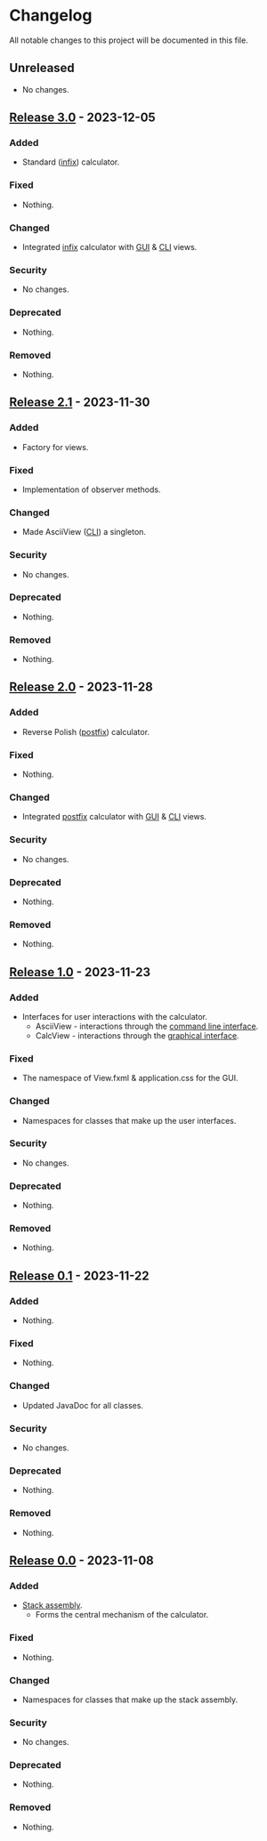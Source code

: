 # Changelog

All notable changes to this project will be documented in this file.

## Unreleased

- No changes.

## [Release 3.0] - 2023-12-05

### Added

- Standard ([infix]) calculator.

### Fixed

- Nothing.

### Changed

- Integrated [infix] calculator with [GUI] & [CLI] views.

### Security

- No changes.

### Deprecated

- Nothing.

### Removed

- Nothing.

## [Release 2.1] - 2023-11-30

### Added

- Factory for views.

### Fixed

- Implementation of observer methods.

### Changed

- Made AsciiView ([CLI]) a singleton.

### Security

- No changes.

### Deprecated

- Nothing.

### Removed

- Nothing.

## [Release 2.0] - 2023-11-28

### Added

- Reverse Polish ([postfix]) calculator.

### Fixed

- Nothing.

### Changed

- Integrated [postfix] calculator with [GUI] & [CLI] views.

### Security

- No changes.

### Deprecated

- Nothing.

### Removed

- Nothing.

## [Release 1.0] - 2023-11-23

### Added

- Interfaces for user interactions with the calculator.
    - AsciiView - interactions through the [command line interface].
    - CalcView - interactions through the [graphical interface].

### Fixed

- The namespace of View.fxml & application.css for the GUI.

### Changed

- Namespaces for classes that make up the user interfaces.

### Security

- No changes.

### Deprecated

- Nothing.

### Removed

- Nothing.

## [Release 0.1] - 2023-11-22

### Added

- Nothing.

### Fixed

- Nothing.

### Changed

- Updated JavaDoc for all classes.

### Security

- No changes.

### Deprecated

- Nothing.

### Removed

- Nothing.

## [Release 0.0] - 2023-11-08

### Added

- [Stack assembly].
     - Forms the central mechanism of the calculator.

### Fixed

- Nothing.

### Changed

- Namespaces for classes that make up the stack assembly.

### Security

- No changes.

### Deprecated

- Nothing.

### Removed

- Nothing.

[Release 3.0]: https://gitlab.cim.rhul.ac.uk/zlac318/CS2800/-/tree/release-3.0
[infix]: https://gitlab.cim.rhul.ac.uk/zlac318/CS2800/-/tree/feature-infixCalculator?ref_type=heads
[Release 2.1]: https://gitlab.cim.rhul.ac.uk/zlac318/CS2800/-/tree/release-2.1
[command line interface]: https://gitlab.cim.rhul.ac.uk/zlac318/CS2800/-/tree/feature-cli?ref_type=heads
[Release 2.0]: https://gitlab.cim.rhul.ac.uk/zlac318/CS2800/-/tree/release-2.0
[CLI]: https://gitlab.cim.rhul.ac.uk/zlac318/CS2800/-/tree/feature-cli?ref_type=heads
[GUI]: https://gitlab.cim.rhul.ac.uk/zlac318/CS2800/-/tree/feature-gui?ref_type=heads
[postfix]: https://gitlab.cim.rhul.ac.uk/zlac318/CS2800/-/tree/feature-postfixCalculator?ref_type=heads
[release 1.0]: https://gitlab.cim.rhul.ac.uk/zlac318/CS2800/-/tree/release-1.0
[graphical interface]: https://gitlab.cim.rhul.ac.uk/zlac318/CS2800/-/tree/feature-gui?ref_type=heads
[release 0.1]: https://gitlab.cim.rhul.ac.uk/zlac318/CS2800/-/tree/release-0.1
[release 0.0]: https://gitlab.cim.rhul.ac.uk/zlac318/CS2800/-/tree/release-0.0
[Stack assembly]: https://gitlab.cim.rhul.ac.uk/zlac318/CS2800/-/tree/feature-stackAssembly?ref_type=heads